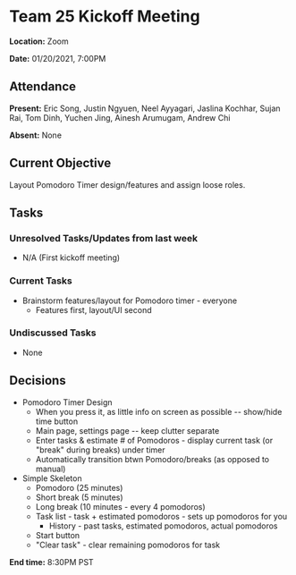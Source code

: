 # Team 25 Kickoff Meeting

**Location:** Zoom

**Date:** 01/20/2021, 7:00PM

## Attendance

**Present:** Eric Song, Justin Ngyuen, Neel Ayyagari, Jaslina Kochhar, Sujan Rai, Tom Dinh, Yuchen Jing, Ainesh Arumugam, Andrew Chi

**Absent:** None 

## Current Objective
Layout Pomodoro Timer design/features and assign loose roles. 

## Tasks

### Unresolved Tasks/Updates from last week
* N/A (First kickoff meeting)

### Current Tasks
* Brainstorm features/layout for Pomodoro timer - everyone
  * Features first, layout/UI second

### Undiscussed Tasks
* None

## Decisions
* Pomodoro Timer Design
  * When you press it, as little info on screen as possible -- show/hide time button
  * Main page, settings page -- keep clutter separate
  * Enter tasks & estimate # of Pomodoros - display current task (or "break" during breaks) under timer
  * Automatically transition btwn Pomodoro/breaks (as opposed to manual)
* Simple Skeleton
  * Pomodoro (25 minutes)
  * Short break (5 minutes)
  * Long break (10 minutes - every 4 pomodoros)
  * Task list - task + estimated pomodoros - sets up pomodoros for you
    * History - past tasks, estimated pomodoros, actual pomodoros 
  * Start button
  * "Clear task" - clear remaining pomodoros for task

**End time:** 8:30PM PST